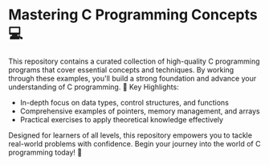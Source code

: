 # Mastering C Programming Concepts 💻
This repository contains a curated collection of high-quality C programming programs that cover essential concepts and techniques. By working through these examples, you'll build a strong foundation and advance your understanding of C programming.
📌 Key Highlights:
- In-depth focus on data types, control structures, and functions
- Comprehensive examples of pointers, memory management, and arrays
- Practical exercises to apply theoretical knowledge effectively

Designed for learners of all levels, this repository empowers you to tackle real-world problems with confidence. Begin your journey into the world of C programming today! 🌟
